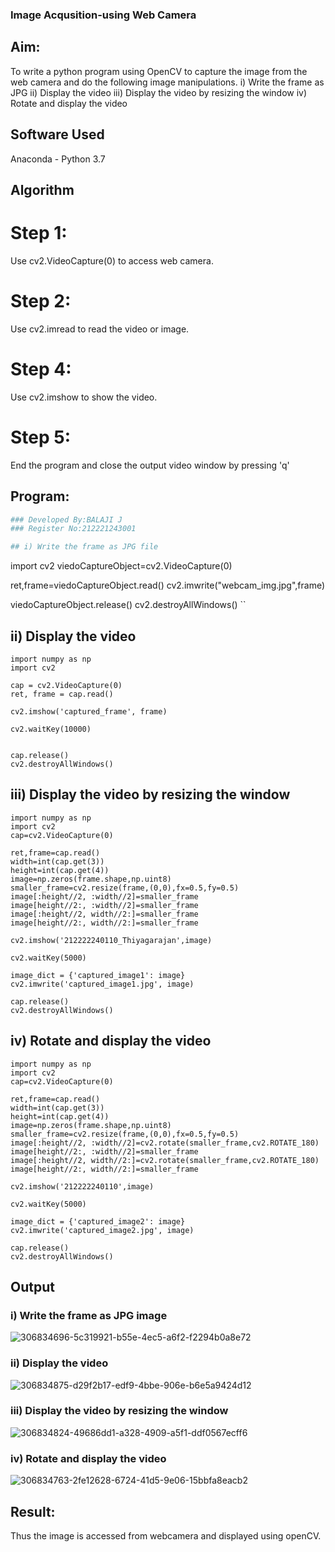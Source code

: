 ### Image Acqusition-using Web Camera
## Aim:
 
To write a python program using OpenCV to capture the image from the web camera and do the following image manipulations.
i) Write the frame as JPG 
ii) Display the video 
iii) Display the video by resizing the window
iv) Rotate and display the video

## Software Used
Anaconda - Python 3.7
## Algorithm
# Step 1:
Use cv2.VideoCapture(0) to access web camera.

# Step 2:
Use cv2.imread to read the video or image.

# Step 4:
Use cv2.imshow to show the video.

# Step 5:
End the program and close the output video window by pressing 'q'

## Program:
``` Python
### Developed By:BALAJI J
### Register No:212221243001

## i) Write the frame as JPG file

```
import cv2
viedoCaptureObject=cv2.VideoCapture(0)

ret,frame=viedoCaptureObject.read()
cv2.imwrite("webcam_img.jpg",frame)

viedoCaptureObject.release()
cv2.destroyAllWindows()
``


## ii) Display the video

```
import numpy as np
import cv2

cap = cv2.VideoCapture(0)
ret, frame = cap.read()

cv2.imshow('captured_frame', frame)

cv2.waitKey(10000)


cap.release()
cv2.destroyAllWindows()

```


## iii) Display the video by resizing the window
```
import numpy as np
import cv2
cap=cv2.VideoCapture(0)

ret,frame=cap.read()
width=int(cap.get(3))
height=int(cap.get(4))
image=np.zeros(frame.shape,np.uint8)
smaller_frame=cv2.resize(frame,(0,0),fx=0.5,fy=0.5)
image[:height//2, :width//2]=smaller_frame
image[height//2:, :width//2]=smaller_frame
image[:height//2, width//2:]=smaller_frame
image[height//2:, width//2:]=smaller_frame

cv2.imshow('212222240110_Thiyagarajan',image)

cv2.waitKey(5000)  

image_dict = {'captured_image1': image}
cv2.imwrite('captured_image1.jpg', image)

cap.release()
cv2.destroyAllWindows()
```



## iv) Rotate and display the video


```
import numpy as np
import cv2
cap=cv2.VideoCapture(0)

ret,frame=cap.read()
width=int(cap.get(3))
height=int(cap.get(4))
image=np.zeros(frame.shape,np.uint8)
smaller_frame=cv2.resize(frame,(0,0),fx=0.5,fy=0.5)
image[:height//2, :width//2]=cv2.rotate(smaller_frame,cv2.ROTATE_180)
image[height//2:, :width//2]=smaller_frame
image[:height//2, width//2:]=cv2.rotate(smaller_frame,cv2.ROTATE_180)
image[height//2:, width//2:]=smaller_frame

cv2.imshow('212222240110',image)

cv2.waitKey(5000) 

image_dict = {'captured_image2': image}
cv2.imwrite('captured_image2.jpg', image)

cap.release()
cv2.destroyAllWindows()
````






## Output

### i) Write the frame as JPG image
![306834696-5c319921-b55e-4ec5-a6f2-f2294b0a8e72](https://github.com/user-attachments/assets/e26534e5-502c-4782-9600-149a6ec5ca19)




### ii) Display the video

![306834875-d29f2b17-edf9-4bbe-906e-b6e5a9424d12](https://github.com/user-attachments/assets/3170cdaa-3bb9-4d40-aed4-017a991ac93e)




### iii) Display the video by resizing the window

![306834824-49686dd1-a328-4909-a5f1-ddf0567ecff6](https://github.com/user-attachments/assets/e61989db-8e10-4208-95af-b811097817ae)



### iv) Rotate and display the video

![306834763-2fe12628-6724-41d5-9e06-15bbfa8eacb2](https://github.com/user-attachments/assets/af425b21-3101-48e2-ad2d-6800a6a5bbb0)


## Result:
Thus the image is accessed from webcamera and displayed using openCV.
